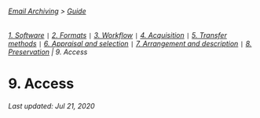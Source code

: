 ###### [Email Archiving](../README.md) > [Guide](./00-introduction.md)
###### [1. Software](./01-software.md) `|` [2. Formats](./02-formats.md) `|` [3. Workflow](./03-workflow.md) `|` [4. Acquisition](./04-acquisition.md) `|` [5. Transfer methods](./05-transfer-methods.md) `|` [6. Appraisal and selection](./06-appraisal-and-selection.md) `|` [7. Arrangement and description](./07-arrangement-and-description.md) `|` [8. Preservation](./08-preservation) | 9. Access

# 9. Access


###### Last updated: Jul 21, 2020

